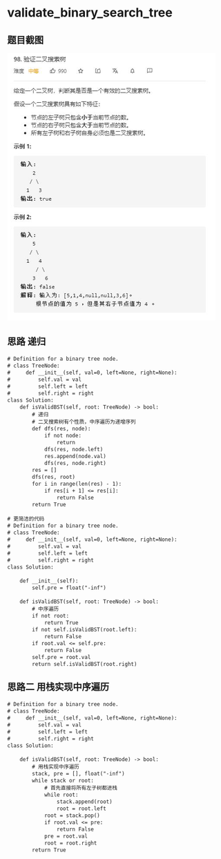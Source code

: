 # validate_binary_search_tree

## 题目截图
 ![](validate_binary_search_tree.jpg)

## 思路 递归

 


    # Definition for a binary tree node.
    # class TreeNode:
    #     def __init__(self, val=0, left=None, right=None):
    #         self.val = val
    #         self.left = left
    #         self.right = right
    class Solution:
        def isValidBST(self, root: TreeNode) -> bool:
            # 递归
            # 二叉搜索树有个性质，中序遍历为递增序列
            def dfs(res, node):
                if not node:
                    return 
                dfs(res, node.left)
                res.append(node.val)
                dfs(res, node.right)
            res = []
            dfs(res, root)
            for i in range(len(res) - 1):
                if res[i + 1] <= res[i]:
                    return False
            return True
    
    # 更简洁的代码
    # Definition for a binary tree node.
    # class TreeNode:
    #     def __init__(self, val=0, left=None, right=None):
    #         self.val = val
    #         self.left = left
    #         self.right = right
    class Solution:
    
        def __init__(self):
            self.pre = float("-inf")
    
        def isValidBST(self, root: TreeNode) -> bool:
            # 中序遍历
            if not root:
                return True
            if not self.isValidBST(root.left):
                return False
            if root.val <= self.pre:
                return False
            self.pre = root.val
            return self.isValidBST(root.right)
            
## 思路二 用栈实现中序遍历


    # Definition for a binary tree node.
    # class TreeNode:
    #     def __init__(self, val=0, left=None, right=None):
    #         self.val = val
    #         self.left = left
    #         self.right = right
    class Solution:
    
        def isValidBST(self, root: TreeNode) -> bool:
            # 用栈实现中序遍历
            stack, pre = [], float("-inf")
            while stack or root:
                # 首先直接将所有左子树都进栈
                while root:
                    stack.append(root)
                    root = root.left
                root = stack.pop()
                if root.val <= pre:
                    return False
                pre = root.val
                root = root.right
            return True


